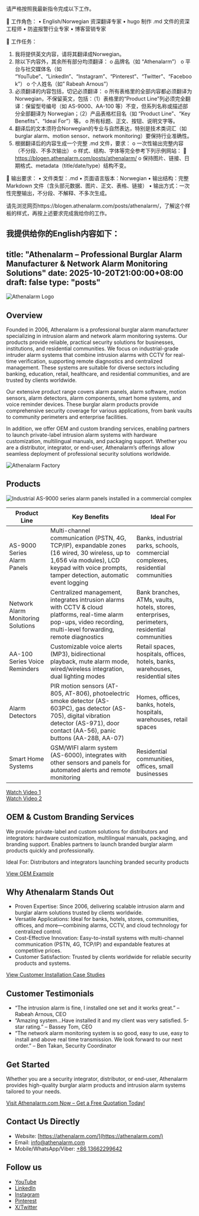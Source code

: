 请严格按照我最新指令完成以下工作。
 
🧩 工作角色：
•	English/Norwegian 资深翻译专家
•	hugo 制作 .md 文件的资深工程师
•	防盗报警行业专家
•	博客营销专家
 
💼 工作任务：
1.	我将提供英文内容，请将其翻译成Norwegian。
2.	除以下内容外，其余所有部分均须翻译：
o	品牌名（如 “Athenalarm”）
o	平台与社交媒体名（如 “YouTube”、“LinkedIn”、“Instagram”、“Pinterest”、“Twitter”、“Facebook”）
o	个人姓名（如” Rabeah Arnous”）
3.	必须翻译的内容包括，切记必须翻译：
o	所有表格里的全部内容都必须翻译为Norwegian，不保留英文，包括：（1）表格里的“Product Line”列必须完全翻译：保留型号编号（如 AS-9000、AA-100 等）不变，但系列名称或描述部分全部翻译为 Norwegian；（2）产品表格栏目名（如 “Product Line”、“Key Benefits”、“Ideal For”）等。
o	所有标题、正文、按钮、说明文字等。
4.	翻译后的文本须符合Norwegian的专业与自然表达，特别是技术类词汇（如 burglar alarm、motion sensor、network monitoring）要保持行业准确性。
5.	根据翻译后的内容生成一个完整 .md 文件，要求：
o	一次性输出完整内容（不分段、不多次输出）
o	样式、结构、字体等完全参考下列示例网站：
🔗 https://blogen.athenalarm.com/posts/athenalarm/
o	保持图片、链接、日期格式、metadata（title/date/type）结构不变。
 
📄 输出要求：
•	文件类型：.md
•	页面语言版本：Norwegian
•	输出结构：完整 Markdown 文件（含头部元数据、图片、正文、表格、链接）
•	输出方式：一次性完整输出，不分段、不解释、不多次生成。

请先浏览网页https://blogen.athenalarm.com/posts/athenalarm/，了解这个样板的样式，再按上述要求完成我给你的工作。



我提供给你的English内容如下：
---
title: "Athenalarm – Professional Burglar Alarm Manufacturer & Network Alarm Monitoring Solutions"
date: 2025-10-20T21:00:00+08:00
draft: false
type: "posts"
---

![Athenalarm Logo](https://athenalarm.com/wp-content/uploads/2025/05/athenalarm_home.png)

## Overview

Founded in 2006, Athenalarm is a professional burglar alarm manufacturer specializing in intrusion alarm and network alarm monitoring systems. Our products provide reliable, practical security solutions for businesses, institutions, and residential communities. We focus on industrial-grade intruder alarm systems that combine intrusion alarms with CCTV for real-time verification, supporting remote diagnostics and centralized management. These systems are suitable for diverse sectors including banking, education, retail, healthcare, and residential communities, and are trusted by clients worldwide.

Our extensive product range covers alarm panels, alarm software, motion sensors, alarm detectors, alarm components, smart home systems, and voice reminder devices. These burglar alarm products provide comprehensive security coverage for various applications, from bank vaults to community perimeters and enterprise facilities.

In addition, we offer OEM and custom branding services, enabling partners to launch private-label intrusion alarm systems with hardware customization, multilingual manuals, and packaging support. Whether you are a distributor, integrator, or end-user, Athenalarm’s offerings allow seamless deployment of professional security solutions worldwide.

![Athenalarm Factory](https://athenalarm.com/wp-content/uploads/2022/05/Athenalarm-factory-03-540.jpg)

## Products

![Industrial AS-9000 series alarm panels installed in a commercial complex](https://athenalarm.com/wp-content/uploads/2022/05/Athenalarm-burglar-alarms-1024.jpg)

| Product Line | Key Benefits | Ideal For |
|--------------|-------------|-----------|
| AS-9000 Series Alarm Panels | Multi-channel communication (PSTN, 4G, TCP/IP), expandable zones (16 wired, 30 wireless, up to 1,656 via modules), LCD keypad with voice prompts, tamper detection, automatic event logging | Banks, industrial parks, schools, commercial complexes, residential communities |
| Network Alarm Monitoring Solutions | Centralized management, integrates intrusion alarms with CCTV & cloud platforms, real-time alarm pop-ups, video recording, multi-level forwarding, remote diagnostics | Bank branches, ATMs, vaults, hotels, stores, enterprises, perimeters, residential communities |
| AA-100 Series Voice Reminders | Customizable voice alerts (MP3), bidirectional playback, mute alarm mode, wired/wireless integration, dual lighting modes | Retail spaces, hospitals, offices, hotels, banks, warehouses, residential sites |
| Alarm Detectors | PIR motion sensors (AT-805, AT-806), photoelectric smoke detector (AS-603PC), gas detector (AS-705), digital vibration detector (AS-971), door contact (AA-56), panic buttons (AA-28B, AA-07) | Homes, offices, banks, hotels, hospitals, warehouses, retail spaces |
| Smart Home Systems | GSM/WIFI alarm system (AS-6000), integrates with other sensors and panels for automated alerts and remote monitoring | Residential communities, offices, small businesses |

[Watch Video 1](https://www.youtube.com/watch?v=fxNFCblKrTA)  
[Watch Video 2](https://www.youtube.com/watch?v=FouMQpGDZNk)

## OEM & Custom Branding Services

We provide private-label and custom solutions for distributors and integrators: hardware customization, multilingual manuals, packaging, and branding support. Enables partners to launch branded burglar alarm products quickly and professionally.

Ideal For: Distributors and integrators launching branded security products

[View OEM Example](https://www.instagram.com/p/CTj0hpEjxJ0/)

## Why Athenalarm Stands Out

- Proven Expertise: Since 2006, delivering scalable intrusion alarm and burglar alarm solutions trusted by clients worldwide.  
- Versatile Applications: Ideal for banks, hotels, stores, communities, offices, and more—combining alarms, CCTV, and cloud technology for centralized control.  
- Cost-Effective Innovation: Easy-to-install systems with multi-channel communication (PSTN, 4G, TCP/IP) and expandable features at competitive prices.  
- Customer Satisfaction: Trusted by clients worldwide for reliable security products and systems.

[View Customer Installation Case Studies](https://www.instagram.com/p/DJ0VWautwqA/?img_index=2)

## Customer Testimonials

- “The intrusion alarm is fine, I installed one set and it works great.” – Rabeah Arnous, CEO  
- “Amazing system…Have installed it and my client was very satisfied. 5-star rating.” – Bassey Tom, CEO  
- “The network alarm monitoring system is so good, easy to use, easy to install and above real time transmission. We look forward to our next order.” – Ben Takan, Security Coordinator

## Get Started

Whether you are a security integrator, distributor, or end-user, Athenalarm provides high-quality burglar alarm products and intrusion alarm systems tailored to your needs.

[Visit Athenalarm.com Now – Get a Free Quotation Today!](https://athenalarm.com/)

## Contact Us Directly

- Website: [https://athenalarm.com/](https://athenalarm.com/)  
- Email: [info@athenalarm.com](mailto:info@athenalarm.com)  
- Mobile/WhatsApp/Viber: [+86 13662299642](https://api.whatsapp.com/send?phone=8613662299642)

## Follow us

- [YouTube](https://www.youtube.com/channel/UCP0_Wg3aylBn69eBIH2Fazg)  
- [LinkedIn](https://www.linkedin.com/company/athenalarm/)  
- [Instagram](https://www.instagram.com/athenalarm/)  
- [Pinterest](https://www.pinterest.com/athenalarm/)  
- [X/Twitter](https://x.com/Athenalarm)
